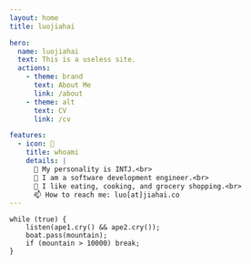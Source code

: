```yaml
---
layout: home
title: luojiahai

hero:
  name: luojiahai
  text: This is a useless site.
  actions:
    - theme: brand
      text: About Me
      link: /about
    - theme: alt
      text: CV
      link: /cv

features:
  - icon: 🐷
    title: whoami
    details: |
      🤔 My personality is INTJ.<br>
      🔭 I am a software development engineer.<br>
      🌱 I like eating, cooking, and grocery shopping.<br>
      📫 How to reach me: luo[at]jiahai.co
---
```


```ts:line-numbers
while (true) {
    listen(ape1.cry() && ape2.cry());
    boat.pass(mountain);
    if (mountain > 10000) break;
}
```
